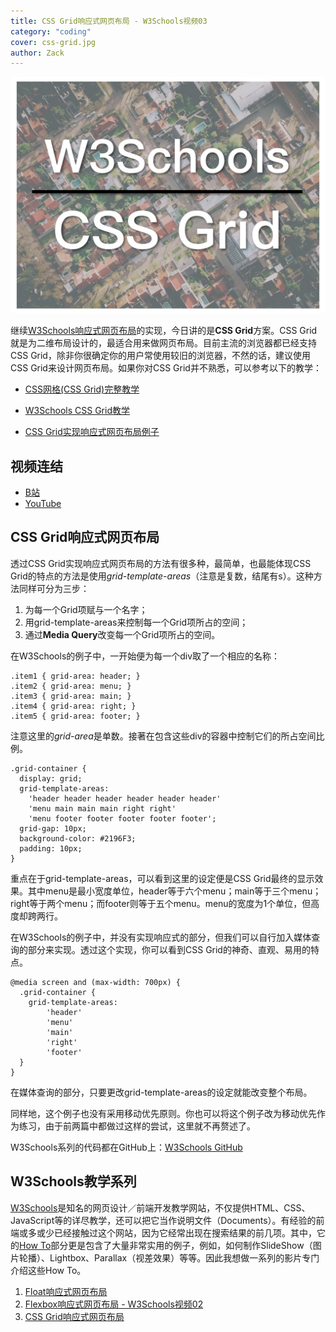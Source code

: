 ```yaml
---
title: CSS Grid响应式网页布局 - W3Schools视频03
category: "coding"
cover: css-grid.jpg
author: Zack
---
```


![CSS Grid响应式网页布局](css-grid.jpg)

继续[W3Schools响应式网页布局](https://zacklive.com/w3schools-web-layout/)的实现，今日讲的是**CSS Grid**方案。CSS Grid就是为二维布局设计的，最适合用来做网页布局。目前主流的浏览器都已经支持CSS Grid，除非你很确定你的用户常使用较旧的浏览器，不然的话，建议使用CSS Grid来设计网页布局。如果你对CSS Grid并不熟悉，可以参考以下的教学：

* [CSS网格(CSS Grid)完整教学](https://zacklive.com/css-grid-intro/)
* [W3Schools CSS Grid教学](https://www.w3schools.com/css/css_grid.asp)

* [CSS Grid实现响应式网页布局例子](https://www.w3schools.com/css/tryit.asp?filename=trycss_grid_layout_named)

## 视频连结

* [B站](https://www.bilibili.com/video/av44889284/)
* [YouTube](https://youtu.be/0URcIG52iNI)

## CSS Grid响应式网页布局

透过CSS Grid实现响应式网页布局的方法有很多种，最简单，也最能体现CSS Grid的特点的方法是使用*grid-template-areas*（注意是复数，结尾有s）。这种方法同样可分为三步：

1. 为每一个Grid项赋与一个名字；
2. 用grid-template-areas来控制每一个Grid项所占的空间；
3. 通过**Media Query**改变每一个Grid项所占的空间。

在W3Schools的例子中，一开始便为每一个div取了一个相应的名称：

```
.item1 { grid-area: header; }
.item2 { grid-area: menu; }
.item3 { grid-area: main; }
.item4 { grid-area: right; }
.item5 { grid-area: footer; }
```

注意这里的*grid-area*是单数。接著在包含这些div的容器中控制它们的所占空间比例。

```
.grid-container {
  display: grid;
  grid-template-areas:
    'header header header header header header'
    'menu main main main right right'
    'menu footer footer footer footer footer';
  grid-gap: 10px;
  background-color: #2196F3;
  padding: 10px;
}
```

重点在于grid-template-areas，可以看到这里的设定便是CSS Grid最终的显示效果。其中menu是最小宽度单位，header等于六个menu；main等于三个menu；right等于两个menu；而footer则等于五个menu。menu的宽度为1个单位，但高度却跨两行。

在W3Schools的例子中，并没有实现响应式的部分，但我们可以自行加入媒体查询的部分来实现。透过这个实现，你可以看到CSS Grid的神奇、直观、易用的特点。

```
@media screen and (max-width: 700px) {
  .grid-container {
    grid-template-areas:
        'header'
        'menu'
        'main'
        'right'
        'footer'
  }
}
```

在媒体查询的部分，只要更改grid-template-areas的设定就能改变整个布局。

同样地，这个例子也没有采用移动优先原则。你也可以将这个例子改为移动优先作为练习，由于前两篇中都做过这样的尝试，这里就不再赘述了。

W3Schools系列的代码都在GitHub上：[W3Schools GitHub](https://github.com/ZacharyChim/W3Schools)

## W3Schools教学系列

[W3Schools](https://www.w3schools.com)是知名的网页设计／前端开发教学网站，不仅提供HTML、CSS、JavaScript等的详尽教学，还可以把它当作说明文件（Documents）。有经验的前端或多或少已经接触过这个网站，因为它经常出现在搜索结果的前几项。其中，它的[How To](https://www.w3schools.com/howto/default.asp)部分更是包含了大量非常实用的例子，例如，如何制作SlideShow（图片轮播）、Lightbox、Parallax（视差效果）等等。因此我想做一系列的影片专门介绍这些How To。

1. [Float响应式网页布局](https://zacklive.com/w3schools-web-layout/)
2. [Flexbox响应式网页布局 - W3Schools视频02](https://zacklive.com/w3schools-flex/)
3. [CSS Grid响应式网页布局](https://zacklive.com/w3schools-grid/)